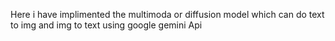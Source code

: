 Here i have implimented the multimoda or diffusion model which can do text to img and img to text using google gemini Api
